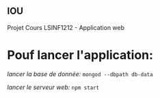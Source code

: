 ## IOU
Projet Cours LSINF1212 - Application web

# Pouf lancer l'application:

*lancer la base de donnée:*
```mongod --dbpath db-data```

*lancer le serveur web:*
```npm start```


